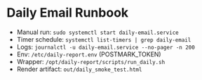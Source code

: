 # Daily Email Runbook
- Manual run: `sudo systemctl start daily-email.service`
- Timer schedule: `systemctl list-timers | grep daily-email`
- Logs: `journalctl -u daily-email.service --no-pager -n 200`
- Env: `/etc/daily-report.env` (POSTMARK_TOKEN)
- Wrapper: `/opt/daily-report/scripts/run_daily.sh`
- Render artifact: `out/daily_smoke_test.html`
